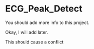 # ECG_Peak_Detect

You should add more info to this project.

Okay, I will add later.

This
should
cause
a
conflict
